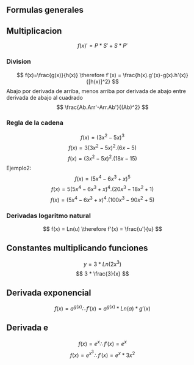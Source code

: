 ## Formulas generales
## Multiplicacion

$$ f(x)' = P*S' + S*P' $$

### Division
$$ f(x)=\frac{g(x)}{h(x)} \therefore f'(x) = \frac{h(x).g'(x)-g(x).h'(x)}{[h(x)]^2} $$
Abajo por derivada de arriba, menos arriba por derivada de abajo entre derivada de abajo al cuadrado
$$ \frac{Ab.Arr'-Arr.Ab'}{(Ab)^2} $$
### Regla de la cadena
$$ f(x) = (3x^2 - 5x)^3 $$
$$ f(x) = 3(3x^2 - 5x)^2 . (6x -5) $$
$$ f(x) = (3x^2 - 5x)^2 . (18x -15) $$
Ejemplo2:
$$ f(x) = (5x^4 -6x^3 +x)^5 $$
$$ f(x) = 5(5x^4 -6x^3 +x)^4 . (20x^3-18x^2 +1) $$
$$ f(x) = (5x^4 -6x^3 +x)^4 . (100x^3-90x^2 +5) $$
### Derivadas logaritmo natural
$$ f(x) = Ln(u) \therefore  f'(x) = \frac{u'}{u} $$
## Constantes multiplicando funciones
$$ y = 3*Ln(2x^3) $$
$$ 3 * \frac{3}{x} $$
## Derivada exponencial
$$ f(x) = a^{g(x)} \therefore f'(x) =  a^{g(x)} * Ln(a) * g'(x) $$
## Derivada e
$$f(x) = e^x \therefore f'(x) = e^x $$
$$ f(x) = e^{x^3} \therefore f'(x) = e^x*3x^2 $$